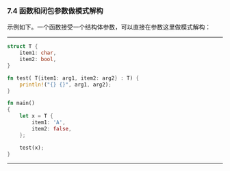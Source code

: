 ### 7.4 函数和闭包参数做模式解构

示例如下。一个函数接受一个结构体参数，可以直接在参数这里做模式解构：

---

```rust
struct T {
    item1: char,
    item2: bool,
}

fn test( T{item1: arg1, item2: arg2} : T) {
    println!("{} {}", arg1, arg2);
}

fn main()
{
    let x = T {
        item1: 'A',
        item2: false,
    };

    test(x);
}
```

---
